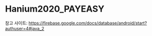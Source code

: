 # Hanium2020_PAYEASY

참고 사이트: https://firebase.google.com/docs/database/android/start?authuser=4#java_2
